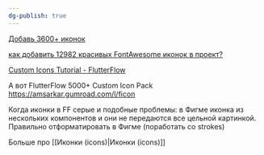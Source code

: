```yaml
---
dg-publish: true
---
```




[Добавь 3600+ иконок](https://www.youtube.com/watch?v=RKkHks9Si5E "#FlutterFlow - Add 3600+ fresh Icons to your project!")

[как добавить 12982 красивых FontAwesome иконок в проект?](https://legacy-community.flutterflow.io/c/community-tutorials/how-to-add-fontawesome-pro-icon)

[Custom Icons Tutorial - FlutterFlow](https://youtu.be/fJ8tCE_767A?si=dm2LesjkC68IX4Pz)

А вот FlutterFlow 5000+ Custom Icon Pack
https://amsarkar.gumroad.com/l/ficon


Когда иконки в FF серые и подобные проблемы:
в Фигме иконка из нескольких компонентов и они не передаются все цельной картинкой.
Правильно отформатировать в Фигме (поработать со strokes)

Больше про [[Иконки (icons)|Иконки (icons)]]